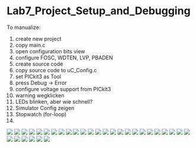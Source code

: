 # Lab7_Project_Setup_and_Debugging

To manualize:
1. create new project
2. copy main.c
3. open configuration bits view
4. configure FOSC, WDTEN, LVP, PBADEN
5. create source code
6. copy source code to uC_Config.c
7. set PICkit3 as Tool
8. press Debug -> Error
9. configure voltage support from PICkit3
10. warning wegklicken
11. LEDs blinken, aber wie schnell?
12. Simulator Config zeigen
13. Stopwatch (for-loop)
14.  
 
![](images/01_new_project.png)
![](images/02_new_project.png)
![](images/03_new_project.png)
![](images/04_new_project.png)
![](images/05_new_project.png)
![](images/06_new_project.png)
![](images/07_landing_page.png)
![](images/08_add_main.png)
![](images/09_add_main.png)
![](images/10_create_uC_Config.png)
![](images/11_create_uC_Config.png)
![](images/12_create_uC_Config.png)
![](images/13_create_uC_Config.png)
![](images/14_configure_project.png)
![](images/15_configure_project.png)
![](images/16_configure_project.png)
![](images/17_configure_project.png)
![](images/18_configure_project.png)
![](images/19_configure_project.png)
![](images/20_set_simulator_config.png)
![](images/21_open_stopwatch.png)
![](images/22_start_simulation.png)
![](images/23_stop_loop.png)
![](images/24_stop_loop.png)
![](images/25_stop_loop.png)
![](images/26_stop_loop.png)
![](images/27_stop_loop.png)
![](images/96_missing_power_supply.png)
![](images/97_set_PICkit_3.png)
![](images/98_set_power.png)
![](images/99_set_power.png)

